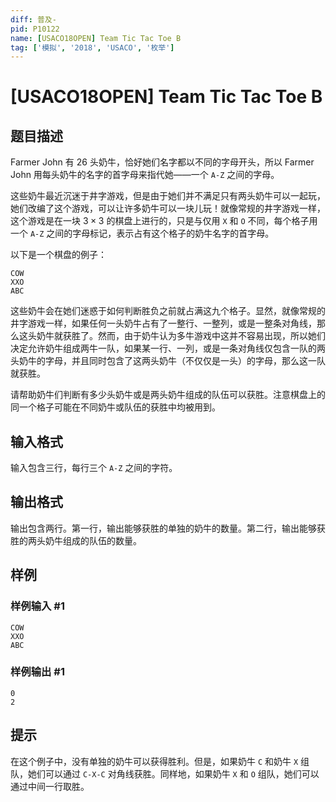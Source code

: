 ```yaml
---
diff: 普及-
pid: P10122
name: [USACO18OPEN] Team Tic Tac Toe B
tag: ['模拟', '2018', 'USACO', '枚举']
---
```

# [USACO18OPEN] Team Tic Tac Toe B
## 题目描述

Farmer John 有 $26$ 头奶牛，恰好她们名字都以不同的字母开头，所以 Farmer John 用每头奶牛的名字的首字母来指代她——一个 `A-Z` 之间的字母。

这些奶牛最近沉迷于井字游戏，但是由于她们并不满足只有两头奶牛可以一起玩，她们改编了这个游戏，可以让许多奶牛可以一块儿玩！就像常规的井字游戏一样，这个游戏是在一块 $3×3$
的棋盘上进行的，只是与仅用 `X` 和 `O` 不同，每个格子用一个 `A-Z` 之间的字母标记，表示占有这个格子的奶牛名字的首字母。

以下是一个棋盘的例子：

```plain
COW
XXO
ABC
```

这些奶牛会在她们迷惑于如何判断胜负之前就占满这九个格子。显然，就像常规的井字游戏一样，如果任何一头奶牛占有了一整行、一整列，或是一整条对角线，那么这头奶牛就获胜了。然而，由于奶牛认为多牛游戏中这并不容易出现，所以她们决定允许奶牛组成两牛一队，如果某一行、一列，或是一条对角线仅包含一队的两头奶牛的字母，并且同时包含了这两头奶牛（不仅仅是一头）的字母，那么这一队就获胜。

请帮助奶牛们判断有多少头奶牛或是两头奶牛组成的队伍可以获胜。注意棋盘上的同一个格子可能在不同奶牛或队伍的获胜中均被用到。 
## 输入格式

输入包含三行，每行三个 `A-Z` 之间的字符。
## 输出格式

输出包含两行。第一行，输出能够获胜的单独的奶牛的数量。第二行，输出能够获胜的两头奶牛组成的队伍的数量。 
## 样例

### 样例输入 #1
```
COW
XXO
ABC
```
### 样例输出 #1
```
0
2
```
## 提示

在这个例子中，没有单独的奶牛可以获得胜利。但是，如果奶牛 `C` 和奶牛 `X` 组队，她们可以通过 `C-X-C` 对角线获胜。同样地，如果奶牛 `X` 和 `O` 组队，她们可以通过中间一行取胜。 
